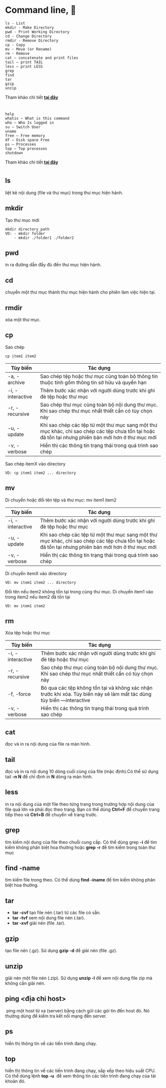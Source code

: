 # Command line, 👋

    ls - List
    mkdir - Make Directory
    pwd - Print Working Directory
    cd - Change Directory
    rmdir - Remove Directory
    cp - Copy
    mv - Move (or Rename)
    rm - Remove
    cat – concatenate and print files
    tail – print TAIL
    less – print LESS
    grep
    find
    tar
    gzip
    unzip

Tham khảo chi tiết **[tại đây](https://techmaster.vn/posts/33519/cau-lenh-linux-can-biet-1)**

#

    help
    whatis – What is this command
    who – Who Is logged in
    su – Switch User
    uname
    free – Free memory
    df – Disk space Free
    ps – Processes
    top – Top processes
    shutdown

Tham khảo chi tiết **[tại đây](https://techmaster.vn/posts/33520/cau-lenh-linux-ban-can-biet-2)**

#

## ls

liệt kê nội dung (file và thư mục) trong thư mục hiện hành.

## mkdir

Tạo thư mục mới

    mkdir directory_path
    VD: - mkdir folder
        - mkdir ./folder1 ./folder2

## pwd

in ra đường dẫn đầy đủ đến thư mục hiện hành.

## cd

chuyển một thư mục thành thư mục hiện hành cho phiên làm việc hiện tại.

## rmdir

xóa một thư mục.

## cp

Sao chép

    cp item1 item2

| Tùy biến         | Tác dụng                                                                                                                                           |
| ---------------- | -------------------------------------------------------------------------------------------------------------------------------------------------- |
| -a, -archive     | Sao chép tệp hoặc thư mục cùng toàn bộ thông tin thuộc tính gồm thông tin sở hữu và quyền hạn                                                      |
| -i, -interactive | Thêm bước xác nhận với người dùng trước khi ghi đè tệp hoặc thư mục                                                                                |
| -r, -recursive   | Sao chép thư mục cùng toàn bộ nội dung thư mục. Khi sao chép thư mục nhất thiết cần có tùy chọn này                                                |
| -u, -update      | Khi sao chép các tệp từ một thư mục sang một thư mục khác, chỉ sao chép các tệp chưa tồn tại hoặc đã tồn tại nhưng phiên bản mới hơn ở thư mục mới |
| -v, -verbose     | Hiển thị các thông tin trạng thái trong quá trình sao chép                                                                                         |

Sao chép itemX vào directory

```
VD: cp item1 item2 ... directory
```

## mv

Di chuyển hoặc đổi tên tệp và thư mục:
mv item1 item2

| Tùy biến         | Tác dụng                                                                                                                                           |
| ---------------- | -------------------------------------------------------------------------------------------------------------------------------------------------- |
| -i, -interactive | Thêm bước xác nhận với người dùng trước khi ghi đè tệp hoặc thư mục                                                                                |
| -u, -update      | Khi sao chép các tệp từ một thư mục sang một thư mục khác, chỉ sao chép các tệp chưa tồn tại hoặc đã tồn tại nhưng phiên bản mới hơn ở thư mục mới |
| -v, -verbose     | Hiển thị các thông tin trạng thái trong quá trình sao chép                                                                                         |

Di chuyển itemX vào directory

```
VD: mv item1 item2 ... directory
```

Đổi tên nếu item2 không tồn tại trong cùng thư mục.
Di chuyển item1 vào trong item2 nếu item2 đã tồn tại

```
VD: mv item1 item2
```

## rm

Xóa tệp hoặc thư mục

| Tùy biến         | Tác dụng                                                                                                             |
| ---------------- | -------------------------------------------------------------------------------------------------------------------- |
| -i, -interactive | Thêm bước xác nhận với người dùng trước khi ghi đè tệp hoặc thư mục                                                  |
| -r, -recursive   | Sao chép thư mục cùng toàn bộ nội dung thư mục. Khi sao chép thư mục nhất thiết cần có tùy chọn này                  |
| -f, -force       | Bỏ qua các tệp không tồn tại và không xác nhận trước khi xóa. Tùy biến này sẽ làm mất tác dùng tùy biến —interactive |
| -v, -verbose     | Hiển thị các thông tin trạng thái trong quá trình sao chép                                                           |

## cat

đọc và in ra nội dung của file ra màn hình.

## tail

đọc và in ra nội dung 10 dòng cuối cùng của file (mặc định).Có thể sử dụng tail **-n N** để chỉ định in **N** dòng ra màn hình.

## less

in ra nội dung của một file theo từng trang trong trường hợp nội dung của file quá lớn và phải đọc theo trang. Bạn có thể dùng **Ctrl+F** để chuyển trang tiếp theo và **Ctrl+B** để chuyển về trang trước.

## grep

tìm kiếm nội dung của file theo chuỗi cung cấp. Có thể dùng grep **-i** để tìm kiếm không phân biệt hoa thường hoặc **grep -r** để tìm kiếm trong toàn thư mục

## find -name

tìm kiếm file trong theo. Có thể dùng **find -iname** để tìm kiếm không phân biệt hoa thường.

## tar

- **tar -cvf** tạo file nén (.tar) từ các file có sẵn.
- **tar -tvf** xem nội dung file nén (.tar).
- **tar -xvf** giải nén (file .tar).

## gzip

tạo file nén (.gz). Sử dụng **gzip -d** để giải nén (file .gz).

## unzip

giải nén một file nén (.zip). Sử dụng **unzip -l** để xem nội dung file zip mà không cần giải nén.

## ping <địa chỉ host>

​ ping một host từ xa (server) bằng cách gửi các gói tin đến host đó. Nó thường dùng để kiểm tra kết nối mạng đến server.

## ps

hiển thị thông tin về các tiến trình đang chạy.

## top

hiển thị thông tin về các tiến trình đang chạy, sắp xếp theo hiệu suất CPU.
Có thể dùng lệnh **top -u** ​ để xem thông tin các tiến trình đang chạy của tài khoản đó.
